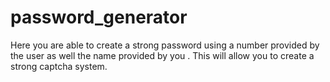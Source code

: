# password_generator
Here you are able to create a strong password using a number provided by the user as well the name provided by you . This will allow you to create a strong captcha system.
